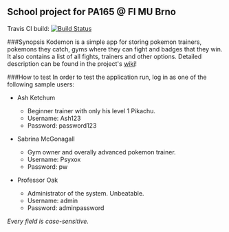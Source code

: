 ## School project for PA165 @ FI MU Brno

Travis CI build:
[![Build Status](https://travis-ci.org/mseleng/Kodemon.svg?branch=master)](https://travis-ci.org/mseleng/Kodemon)

###Synopsis
Kodemon is a simple app for storing pokemon trainers, pokemons they catch, gyms where they can fight and badges that they win. It also contains a list of all fights, trainers and other options. Detailed description can be found in the project's [wiki](https://github.com/mseleng/Kodemon/wiki)!

###How to test
In order to test the application run, log in as one of the following sample users:

- Ash Ketchum
  - Beginner trainer with only his level 1 Pikachu.
  - Username: Ash123
  - Password: password123

- Sabrina McGonagall
  - Gym owner and overally advanced pokemon trainer.
  - Username: Psyxox
  - Password: pw

- Professor Oak
  - Administrator of the system. Unbeatable.
  - Username: admin
  - Password: adminpassword

*Every field is case-sensitive.*
